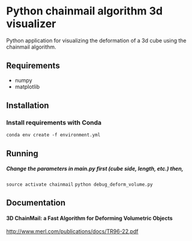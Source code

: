 Python chainmail algorithm 3d visualizer
=======

Python application for visualizing the deformation of a 3d cube using the chainmail algorithm. 

Requirements
-------------
* numpy
* matplotlib

Installation
-------------
### Install requirements with Conda
`conda env create -f environment.yml`

Running
-------
##### Change the parameters in main.py first (cube side, length, etc.) then,
`source activate chainmail`
`python debug_deform_volume.py`

Documentation
-------------
#### 3D ChainMail: a Fast Algorithm for Deforming Volumetric Objects
http://www.merl.com/publications/docs/TR96-22.pdf